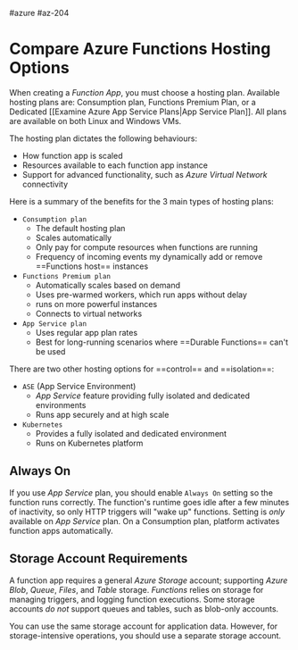 #azure #az-204 

# Compare Azure Functions Hosting Options
When creating a *Function App*, you must choose a hosting plan.
Available hosting plans are: Consumption plan, Functions Premium Plan, or a Dedicated [[Examine Azure App Service Plans|App Service Plan]].
All plans are available on both Linux and Windows VMs.

The hosting plan dictates the following behaviours:
- How function app is scaled
- Resources available to each function app instance
- Support for advanced functionality, such as *Azure Virtual Network* connectivity

Here is a summary of the benefits for the 3 main types of hosting plans:
- `Consumption plan`
	- The default hosting plan
	- Scales automatically
	- Only pay for compute resources when functions are running
	- Frequency of incoming events my dynamically add or remove ==Functions host== instances
- `Functions Premium plan`
	- Automatically scales based on demand
	- Uses pre-warmed workers, which run apps without delay
	- runs on more powerful instances
	- Connects to virtual networks
- `App Service plan`
	- Uses regular app plan rates
	- Best for long-running scenarios where ==Durable Functions== can't be used

There are two other hosting options for ==control== and ==isolation==:
- `ASE` (App Service Environment)
	- *App Service* feature providing fully isolated and dedicated environments
	- Runs app securely and at high scale
- `Kubernetes`
	- Provides a fully isolated and dedicated environment
	- Runs on Kubernetes platform

## Always On
If you use *App Service* plan, you should enable `Always On` setting so the function runs correctly.
The function's runtime goes idle after a few minutes of inactivity, so only HTTP triggers will "wake up" functions.
Setting is *only* available on *App Service* plan.
On a Consumption plan, platform activates function apps automatically.

## Storage Account Requirements
A function app requires a general *Azure Storage* account; supporting *Azure Blob*, *Queue*, *Files*, and *Table* storage.
*Functions* relies on storage for managing triggers, and logging function executions.
Some storage accounts *do not* support queues and tables, such as blob-only accounts.

You can use the same storage account for application data.
However, for storage-intensive operations, you should use a separate storage account.